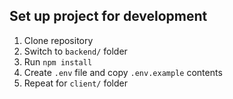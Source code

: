 ## Set up project for development
1. Clone repository
2. Switch to `backend/` folder
3. Run `npm install`
4. Create `.env` file and copy `.env.example` contents 
5. Repeat for `client/` folder